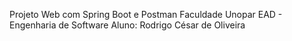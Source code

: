 Projeto Web com Spring Boot e Postman
Faculdade Unopar EAD - Engenharia de Software
Aluno: Rodrigo César de Oliveira
